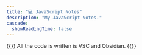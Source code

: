 ```yaml
---
title: "💻 JavaScript Notes"
description: "My JavaScript Notes."
cascade:
  showReadingTime: false
---
```

{{<alert>}}
All the code is written is VSC and Obsidian.
{{</alert>}}